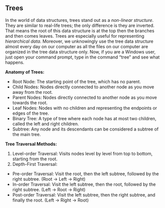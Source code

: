 ## Trees

In the world of data structures, trees stand out as a *non-linear structure*. They are similar to 
real-life trees; the only difference is they are inverted. That means the root of this data structure 
is at the top then the branches and then comes leaves. Trees are especially useful for representing 
*hierarchical data*. Moreover, we unknowingly use the tree data structure almost every day on our 
computer as all the files on our computer are organized in the tree data structure only. Now, if 
you are a Windows user, just open your command prompt, type in the command “tree” and see 
what happens.

**Anatomy of Trees:**
- Root Node: The starting point of the tree, which has no parent.
- Child Nodes: Nodes directly connected to another node as you move away from the root.
- Parent Nodes: Nodes directly connected to another node as you move towards the root.
- Leaf Nodes: Nodes with no children and representing the endpoints or edges of the tree.
- Binary Tree: A type of tree where each node has at most two children, called the left and
  right children.
- Subtree: Any node and its descendants can be considered a subtree of the main tree.


**Tree Traversal Methods:**
1. Level-order Traversal: Visits nodes level by level from top to bottom, starting from the root.
2. Depth-First Traversal:
- Pre-order Traversal: Visit the root, then the left subtree, followed by the
     right subtree. (Root → Left → Right)
- In-order Traversal: Visit the left subtree, then the root, followed by the
     right subtree. (Left → Root → Right)
- Post-order Traversal: Visit the left subtree, then the right subtree, and finally the
     root. (Left → Right → Root)
